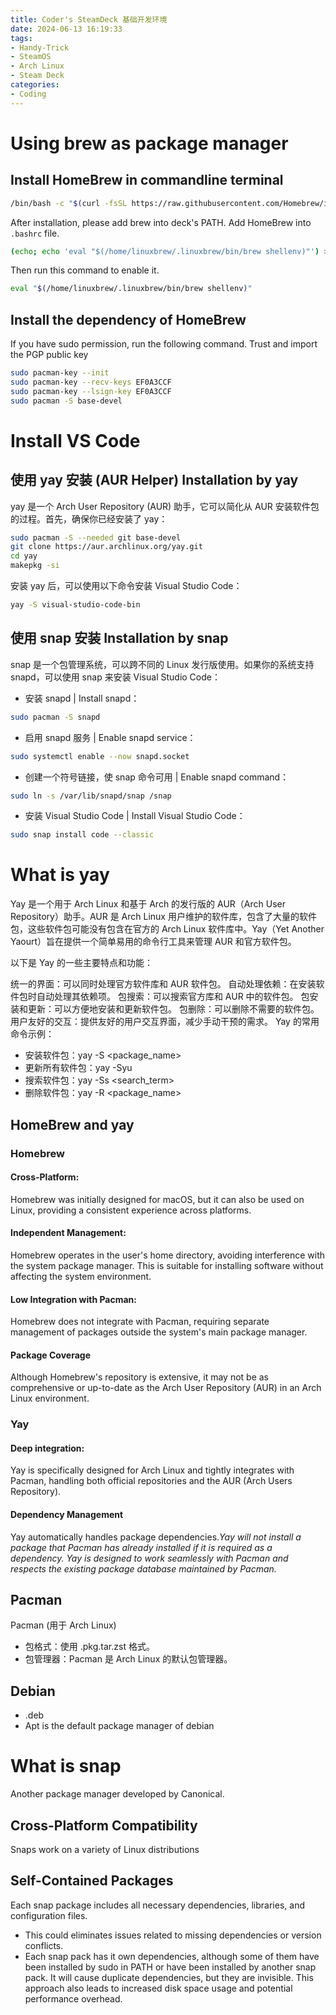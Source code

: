 ```yaml
---
title: Coder's SteamDeck 基础开发环境
date: 2024-06-13 16:19:33
tags:
- Handy-Trick
- SteamOS
- Arch Linux
- Steam Deck
categories: 
- Coding
---
```



# Using brew as package manager
## Install HomeBrew in commandline terminal
```bash
/bin/bash -c "$(curl -fsSL https://raw.githubusercontent.com/Homebrew/install/HEAD/install.sh)"
```
After installation, please add brew into deck's PATH. Add HomeBrew into `.bashrc` file.
```bash
(echo; echo 'eval "$(/home/linuxbrew/.linuxbrew/bin/brew shellenv)"') >> /home/deck/.bashrc
```
Then run this command to enable it.
```bash
eval "$(/home/linuxbrew/.linuxbrew/bin/brew shellenv)"
```

## Install the dependency of HomeBrew
If you have sudo permission, run the following command. Trust and import the PGP public key
```bash
sudo pacman-key --init
sudo pacman-key --recv-keys EF0A3CCF
sudo pacman-key --lsign-key EF0A3CCF
sudo pacman -S base-devel
```

# Install VS Code
## 使用 yay 安装 (AUR Helper) Installation by yay
yay 是一个 Arch User Repository (AUR) 助手，它可以简化从 AUR 安装软件包的过程。首先，确保你已经安装了 yay：

```bash
sudo pacman -S --needed git base-devel
git clone https://aur.archlinux.org/yay.git
cd yay
makepkg -si
```
安装 yay 后，可以使用以下命令安装 Visual Studio Code：
```bash
yay -S visual-studio-code-bin
```
## 使用 snap 安装 Installation by snap

snap 是一个包管理系统，可以跨不同的 Linux 发行版使用。如果你的系统支持 snapd，可以使用 snap 来安装 
Visual Studio Code：
* 安装 snapd | Install snapd：
```bash
sudo pacman -S snapd
```
* 启用 snapd 服务 | Enable snapd service：
```bash
sudo systemctl enable --now snapd.socket
```
* 创建一个符号链接，使 snap 命令可用 | Enable snapd command：

```bash
sudo ln -s /var/lib/snapd/snap /snap
```
* 安装 Visual Studio Code | Install Visual Studio Code：

```bash
sudo snap install code --classic
```



# What is yay
Yay 是一个用于 Arch Linux 和基于 Arch 的发行版的 AUR（Arch User Repository）助手。AUR 是 Arch Linux 用户维护的软件库，包含了大量的软件包，这些软件包可能没有包含在官方的 Arch Linux 软件库中。Yay（Yet Another Yaourt）旨在提供一个简单易用的命令行工具来管理 AUR 和官方软件包。

以下是 Yay 的一些主要特点和功能：

统一的界面：可以同时处理官方软件库和 AUR 软件包。
自动处理依赖：在安装软件包时自动处理其依赖项。
包搜索：可以搜索官方库和 AUR 中的软件包。
包安装和更新：可以方便地安装和更新软件包。
包删除：可以删除不需要的软件包。
用户友好的交互：提供友好的用户交互界面，减少手动干预的需求。
Yay 的常用命令示例：

* 安装软件包：yay -S <package_name>
* 更新所有软件包：yay -Syu
* 搜索软件包：yay -Ss <search_term>
* 删除软件包：yay -R <package_name>

## HomeBrew and yay
### Homebrew 
#### Cross-Platform:
Homebrew was initially designed for macOS, but it can also be used on Linux, providing a consistent experience across platforms.
#### Independent Management:
Homebrew operates in the user's home directory, avoiding interference with the system package manager. This is suitable for installing software without affecting the system environment.
#### Low Integration with Pacman:
Homebrew does not integrate with Pacman, requiring separate management of packages outside the system's main package manager.
#### Package Coverage
Although Homebrew's repository is extensive, it may not be as comprehensive or up-to-date as the Arch User Repository (AUR) in an Arch Linux environment.
### Yay
#### Deep integration:
Yay is specifically designed for Arch Linux and tightly integrates with Pacman, handling both official repositories and the AUR (Arch Users Repository).
#### Dependency Management
Yay automatically handles package dependencies.*Yay will not install a package that Pacman has already installed if it is required as a dependency. Yay is designed to work seamlessly with Pacman and respects the existing package database maintained by Pacman.*
## Pacman
Pacman (用于 Arch Linux)
* 包格式：使用 .pkg.tar.zst 格式。
* 包管理器：Pacman 是 Arch Linux 的默认包管理器。
## Debian
* .deb
* Apt is the default package manager of debian
# What is snap
Another package manager developed by Canonical.
## Cross-Platform Compatibility
Snaps work on a variety of Linux distributions
## Self-Contained Packages
Each snap package includes all necessary dependencies, libraries, and configuration files.
* This could eliminates issues related to missing dependencies or version conflicts.
* Each snap pack has it own dependencies, although some of them have been installed by sudo in PATH or have been installed by another snap pack. It will cause duplicate dependencies, but they are invisible. This approach also leads to increased disk space usage and potential performance overhead.

